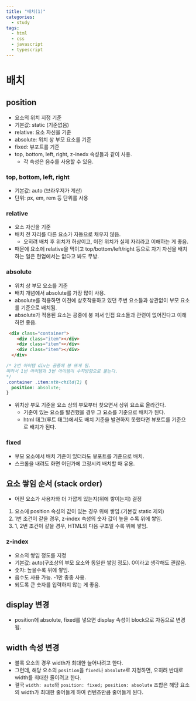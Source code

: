```yaml
---
title: "배치(1)"
categories:
  - study
tags:
  - html
  - css
  - javascript
  - typescript
---
```


# 배치

## position
- 요소의 위치 지정 기준
- 기본값: static (기준없음)
- relative: 요소 자신을 기준
- absolute: 위치 상 부모 요소를 기준
- fixed: 뷰포트를 기준
- top, bottom, left, right, z-inedx 속성들과 같이 사용.
  - 각 속성은 음수를 사용할 수 있음.

### top, bottom, left, right
- 기본값: auto (브라우저가 계산)
- 단위: px, em, rem 등 단위를 사용


### relative
- 요소 자신을 기준
- 배치 전 자리를 다른 요소가 자동으로 채우지 않음.
  - 오히려 배치 후 위치가 허상이고, 이전 위치가 실제 자리라고 이해하는 게 좋음.
- 때문에 요소에 relative을 먹이고 top/bottom/left/right 등으로 자기 자신을 배치하는 일은 현업에서는 없다고 봐도 무방.

### absolute
- 위치 상 부모 요소를 기준
- 배치 개념에서 absolute를 가장 많이 사용.
- absolute를 적용하면 이전에 상호작용하고 있던 주변 요소들과 상관없이 부모 요소를 기준으로 배치됨.
- absolute가 적용된 요소는 공중에 붕 떠서 인접 요소들과 관련이 없어진다고 이해하면 좋음. 

```html
 <div class="container">
    <div class="item"></div>
    <div class="item"></div>
    <div class="item"></div>
  </div>
```
```css
/* 2번 아이템 div는 공중에 붕 뜨게 됨.
따라서 1번 아이템과 3번 아이템이 수직방향으로 붙는다.
*/
.container .item:nth-child(2) {
  position: absolute;
}
```
- 위치상 부모 기준을 요소 상의 부모부터 찾으면서 상위 요소로 올라간다. 
  - 기준이 있는 요소를 발견했을 경우 그 요소를 기준으로 배치가 된다. 
  - html 태그(루트 태그)에서도 배치 기준을 발견하지 못했다면 뷰포트를 기준으로 배치가 된다.

### fixed
- 부모 요소에서 배치 기준이 있더라도 뷰포트를 기준으로 배치.
- 스크롤을 내려도 화면 어딘가에 고정시켜 배치할 때 유용.

## 요소 쌓임 순서 (stack order)
- 어떤 요소가 사용자와 더 가깝게 있는지(위에 쌓이는지) 결정
1. 요소에 position 속성의 값이 있는 경우 위에 쌓임.(기본값 static 제외)
2. 1번 조건이 같을 경우, z-index 속성의 숫자 값이 높을 수록 위에 쌓임.
3. 1, 2번 조건이 같을 경우, HTML의 다음 구조일 수록 위에 쌓임.


### z-index
- 요소의 쌓임 정도를 지정
- 기본값: auto(구조상의 부모 요소와 동일한 쌓임 정도). 0이라고 생각해도 괜찮음.
- 숫자: 높을수록 위에 쌓임.
- 음수도 사용 가능. -1만 종종 사용.
- 되도록 큰 숫자를 입력하지 않는 게 좋음.

## display 변경
- position에 absolute, fixed를 넣으면 display 속성이 block으로 자동으로 변경됨.

## width 속성 변경
- 블록 요소의 경우 width가 최대한 늘어나려고 한다.
- 그런데, 해당 요소의 ```position```을 ```fixed```나 ```absolute```로 지정하면, 오히려 반대로 width를 최대한 줄이려고 한다.
- 결국 ```width: auto```와 ```position: fixed; position: absolute``` 조합은 해당 요소의 width가 최대한 줄어들게 하여 컨텐츠만큼 줄어들게 된다.
